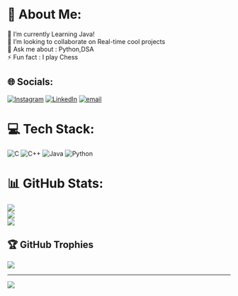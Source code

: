 # 💫 About Me:
🔭 I’m currently  Learning Java!<br>👯 I’m looking to collaborate on Real-time cool projects<br>💬 Ask me about : Python,DSA<br>⚡ Fun fact : I play Chess


## 🌐 Socials:
[![Instagram](https://img.shields.io/badge/Instagram-%23E4405F.svg?logo=Instagram&logoColor=white)](https://instagram.com/just.notdev) [![LinkedIn](https://img.shields.io/badge/LinkedIn-%230077B5.svg?logo=linkedin&logoColor=white)](https://linkedin.com/in/JustinJuby) [![email](https://img.shields.io/badge/Email-D14836?logo=gmail&logoColor=white)](mailto:justinjuby930@gmail.com) 

# 💻 Tech Stack:
![C](https://img.shields.io/badge/c-%2300599C.svg?style=for-the-badge&logo=c&logoColor=white) ![C++](https://img.shields.io/badge/c++-%2300599C.svg?style=for-the-badge&logo=c%2B%2B&logoColor=white) ![Java](https://img.shields.io/badge/java-%23ED8B00.svg?style=for-the-badge&logo=openjdk&logoColor=white) ![Python](https://img.shields.io/badge/python-3670A0?style=for-the-badge&logo=python&logoColor=ffdd54)
# 📊 GitHub Stats:
![](https://github-readme-stats.vercel.app/api?username=Justin-Juby&theme=dark&hide_border=false&include_all_commits=false&count_private=false)<br/>
![](https://nirzak-streak-stats.vercel.app/?user=Justin-Juby&theme=dark&hide_border=false)<br/>
![](https://github-readme-stats.vercel.app/api/top-langs/?username=Justin-Juby&theme=dark&hide_border=false&include_all_commits=false&count_private=false&layout=compact)

## 🏆 GitHub Trophies
![](https://github-profile-trophy.vercel.app/?username=Justin-Juby&theme=radical&no-frame=false&no-bg=true&margin-w=4)

---
[![](https://visitcount.itsvg.in/api?id=Justin-Juby&icon=0&color=0)](https://visitcount.itsvg.in)

